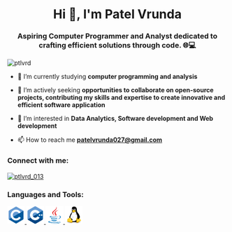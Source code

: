 <h1 align="center">Hi 👋, I'm Patel Vrunda</h1>
<h3 align="center">Aspiring Computer Programmer and Analyst dedicated to crafting efficient solutions through code. 🌐💻</h3>

<p align="left"> <img src="https://komarev.com/ghpvc/?username=ptlvrd&label=Profile%20views&color=0e75b6&style=flat" alt="ptlvrd" /> </p>

- 🔭 I’m currently studying **computer programming and analysis**

- 👯 I’m actively seeking **opportunities to collaborate on open-source projects, contributing my skills and expertise to create innovative and efficient software application**

- 🤝 I’m interested in **Data Analytics, Software development and Web development**

- 📫 How to reach me **patelvrunda027@gmail.com**

<h3 align="left">Connect with me:</h3>
<p align="left">
<a href="https://instagram.com/ptlvrd_013" target="blank"><img align="center" src="https://raw.githubusercontent.com/rahuldkjain/github-profile-readme-generator/master/src/images/icons/Social/instagram.svg" alt="ptlvrd_013" height="30" width="40" /></a>
</p>

<h3 align="left">Languages and Tools:</h3>
<p align="left"> <a href="https://www.cprogramming.com/" target="_blank" rel="noreferrer"> <img src="https://raw.githubusercontent.com/devicons/devicon/master/icons/c/c-original.svg" alt="c" width="40" height="40"/> </a> <a href="https://www.w3schools.com/cpp/" target="_blank" rel="noreferrer"> <img src="https://raw.githubusercontent.com/devicons/devicon/master/icons/cplusplus/cplusplus-original.svg" alt="cplusplus" width="40" height="40"/> </a> <a href="https://www.java.com" target="_blank" rel="noreferrer"> <img src="https://raw.githubusercontent.com/devicons/devicon/master/icons/java/java-original.svg" alt="java" width="40" height="40"/> </a> <a href="https://www.linux.org/" target="_blank" rel="noreferrer"> <img src="https://raw.githubusercontent.com/devicons/devicon/master/icons/linux/linux-original.svg" alt="linux" width="40" height="40"/> </a> </p>
